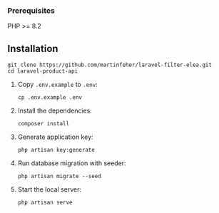

### Prerequisites
PHP >= 8.2

## Installation
```
git clone https://github.com/martinfeher/laravel-filter-elea.git
cd laravel-product-api
```



1. Copy `.env.example` to `.env`:

    ```shell
    cp .env.example .env
    ```

2. Install the dependencies:

    ```shell
    composer install
    ```

3. Generate application key:

    ```shell
    php artisan key:generate
    ```

4. Run database migration with seeder:

    ```shell
    php artisan migrate --seed
    ```

5. Start the local server:

    ```shell
    php artisan serve
    ```
